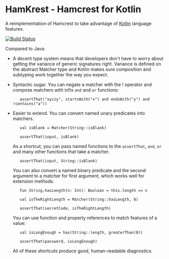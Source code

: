 HamKrest - Hamcrest for Kotlin
==============================

A reimplementation of Hamcrest to take advantage of [Kotlin](https://kotlinlang.org/) language features.

[![Build Status](https://travis-ci.org/npryce/hamkrest.svg?branch=master)](https://travis-ci.org/npryce/hamkrest)

Compared to Java:

 * A decent type system means that developers don't have to worry about getting the variance of generic signatures right.  Variance is defined on the abstract Matcher type and Kotlin makes sure composition and subtyping work together the way you expect.
 * Syntactic sugar. You can negate a matcher with the ! operator and compose matchers with infix `and` and `or` functions:

          assertThat("xyzzy", startsWith("x") and endsWith("y") and !contains("a"))

 * Easier to extend. You can convert named unary predicates into matchers.

          val isBlank = Matcher(String::isBlank)

          assertThat(input, isBlank)

   As a shortcut, you can pass named functions to the `assertThat`, `and`, `or` and many other functions that take a matcher.

          assertThat(input, String::isBlank)

   You can also convert a named binary predicate and the second argument to a matcher for first argument, which works well for extension methods.

          fun String.hasLength(n: Int): Boolean = this.length == n

          val isTheRightLength = Matcher(String::hasLength, 8)

          assertThat(secretCode, isTheRightLength)

   You can use function and property references to match features of a value:

          val isLongEnough = has(String::length, greaterThan(8))

          assertThat(password, isLongEnough)

   All of these shortcuts produce good, human-readable diagnostics.
